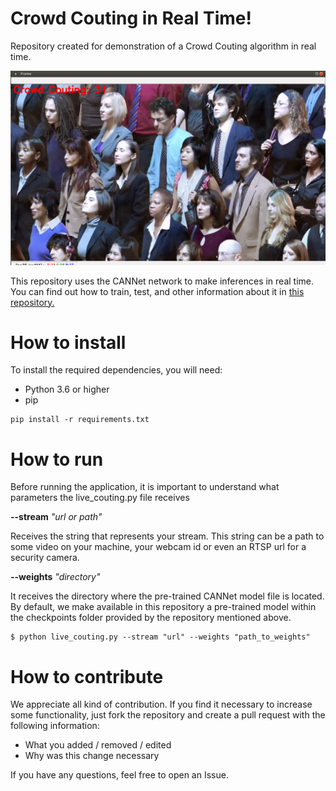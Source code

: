 # Crowd Couting in Real Time!

Repository created for demonstration of a Crowd Couting algorithm in real time.

![Live Crowd Couting Demo](./images/crowd.png)

This repository uses the CANNet network to make inferences in real time. You can find out how to train, test, and other information about it in [this repository.](https://github.com/CommissarMa/Context-Aware_Crowd_Counting-pytorch)


# How to install

To install the required dependencies, you will need:

- Python 3.6 or higher
- pip

```
pip install -r requirements.txt
```


# How to run

Before running the application, it is important to understand what parameters the live_couting.py file receives


**--stream** *"url or path"*

Receives the string that represents your stream. This string can be a path to some video on your machine, your webcam id or even an RTSP url for a security camera.

**--weights** *"directory"*

It receives the directory where the pre-trained CANNet model file is located. By default, we make available in this repository a pre-trained model within the checkpoints folder provided by the repository mentioned above.

```
$ python live_couting.py --stream "url" --weights "path_to_weights"
```

# How to contribute

We appreciate all kind of contribution. If you find it necessary to increase some functionality, just fork the repository and create a pull request with the following information:

- What you added / removed / edited
- Why was this change necessary

If you have any questions, feel free to open an Issue.


